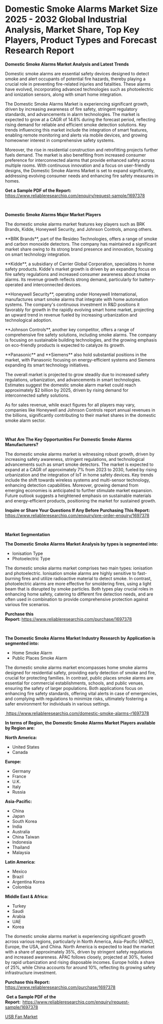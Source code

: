 <p><h1>Domestic Smoke Alarms Market Size 2025 - 2032 Global Industrial Analysis, Market Share, Top Key Players, Product Types and Forecast Research Report</h1></p><p><strong>Domestic Smoke Alarms Market Analysis and Latest Trends</strong></p>
<p><p>Domestic smoke alarms are essential safety devices designed to detect smoke and alert occupants of potential fire hazards, thereby playing a crucial role in preventing fire-related injuries and fatalities. These alarms have evolved, incorporating advanced technologies such as photoelectric and ionization sensors, along with smart home integration.</p><p>The Domestic Smoke Alarms Market is experiencing significant growth, driven by increasing awareness of fire safety, stringent regulatory standards, and advancements in alarm technologies. The market is expected to grow at a CAGR of 14.6% during the forecast period, reflecting rising demand for reliable and efficient smoke detection solutions. Key trends influencing this market include the integration of smart features, enabling remote monitoring and alerts via mobile devices, and growing homeowner interest in comprehensive safety systems. </p><p>Moreover, the rise in residential construction and retrofitting projects further fuels demand. The market is also benefiting from increased consumer preference for interconnected alarms that provide enhanced safety across multiple rooms. With continuous innovation and a focus on user-friendly designs, the Domestic Smoke Alarms Market is set to expand significantly, addressing evolving consumer needs and enhancing fire safety measures in homes.</p></p>
<p><strong>Get a Sample PDF of the Report:&nbsp;</strong> <a href="https://www.reliableresearchiq.com/enquiry/request-sample/1697378?utm_campaign=2101&utm_medium=2&utm_source=Github&utm_content=ia&utm_term=08022025&utm_id=domestic-smoke-alarms">https://www.reliableresearchiq.com/enquiry/request-sample/1697378</a></p>
<p>&nbsp;</p>
<p><strong>Domestic Smoke Alarms Major Market Players</strong></p>
<p><p>The domestic smoke alarms market features key players such as BRK Brands, Kidde, Honeywell Security, and Johnson Controls, among others. </p><p>**BRK Brands**, part of the Resideo Technologies, offers a range of smoke and carbon monoxide detectors. The company has maintained a significant market share owing to its strong brand presence and innovation, focusing on smart technology integration. </p><p>**Kidde**, a subsidiary of Carrier Global Corporation, specializes in home safety products. Kidde's market growth is driven by an expanding focus on fire safety regulations and increased consumer awareness about smoke alarms. Its revenue growth reflects strong demand, particularly for battery-operated and interconnected devices.</p><p>**Honeywell Security**, operating under Honeywell International, manufactures smart smoke alarms that integrate with home automation systems. The company's continuous investment in R&D positions it favorably for growth in the rapidly evolving smart home market, projecting an upward trend in revenue fueled by increasing urbanization and technological adoption.</p><p>**Johnson Controls**, another key competitor, offers a range of comprehensive fire safety solutions, including smoke alarms. The company is focusing on sustainable building technologies, and the growing emphasis on eco-friendly products is expected to catalyze its growth.</p><p>**Panasonic** and **Siemens** also hold substantial positions in the market, with Panasonic focusing on energy-efficient systems and Siemens expanding its smart technology initiatives.</p><p>The overall market is projected to grow steadily due to increased safety regulations, urbanization, and advancements in smart technologies. Estimates suggest the domestic smoke alarm market could reach approximately $2 billion by 2025, driven by rising demand for interconnected safety solutions.</p><p>As for sales revenue, while exact figures for all players may vary, companies like Honeywell and Johnson Controls report annual revenues in the billions, significantly contributing to their market shares in the domestic smoke alarm sector.</p></p>
<p>&nbsp;</p>
<p><strong>What Are The Key Opportunities For Domestic Smoke Alarms Manufacturers?</strong></p>
<p><p>The domestic smoke alarms market is witnessing robust growth, driven by increasing safety awareness, stringent regulations, and technological advancements such as smart smoke detectors. The market is expected to expand at a CAGR of approximately 7% from 2023 to 2030, fueled by rising urbanization and the integration of IoT in home safety devices. Key trends include the shift towards wireless systems and multi-sensor technology, enhancing detection capabilities. Moreover, growing demand from emerging economies is anticipated to further stimulate market expansion. Future outlook suggests a heightened emphasis on sustainable materials and energy-efficient products, positioning the market for sustained growth.</p></p>
<p><strong>Inquire or Share Your Questions If Any Before Purchasing This Report:</strong> <a href="https://www.reliableresearchiq.com/enquiry/pre-order-enquiry/1697378?utm_campaign=2101&utm_medium=2&utm_source=Github&utm_content=ia&utm_term=08022025&utm_id=domestic-smoke-alarms">https://www.reliableresearchiq.com/enquiry/pre-order-enquiry/1697378</a></p>
<p>&nbsp;</p>
<p><strong>Market Segmentation</strong></p>
<p><strong>The Domestic Smoke Alarms Market Analysis by types is segmented into:</strong></p>
<p><ul><li>Ionisation Type</li><li>Photoelectric Type</li></ul></p>
<p><p>The domestic smoke alarms market comprises two main types: ionisation and photoelectric. Ionisation smoke alarms are highly sensitive to fast-burning fires and utilize radioactive material to detect smoke. In contrast, photoelectric alarms are more effective for smoldering fires, using a light beam that is disrupted by smoke particles. Both types play crucial roles in enhancing home safety, catering to different fire detection needs, and are often used in combination to provide comprehensive protection against various fire scenarios.</p></p>
<p><strong>Purchase this Report:&nbsp;</strong><a href="https://www.reliableresearchiq.com/purchase/1697378?utm_campaign=2101&utm_medium=2&utm_source=Github&utm_content=ia&utm_term=08022025&utm_id=domestic-smoke-alarms">https://www.reliableresearchiq.com/purchase/1697378</a></p>
<p>&nbsp;</p>
<p><strong>The Domestic Smoke Alarms Market Industry Research by Application is segmented into:</strong></p>
<p><ul><li>Home Smoke Alarm</li><li>Public Places Smoke Alarm</li></ul></p>
<p><p>The domestic smoke alarms market encompasses home smoke alarms designed for residential safety, providing early detection of smoke and fire, crucial for protecting families. In contrast, public places smoke alarms are essential for commercial establishments, schools, and public venues, ensuring the safety of larger populations. Both applications focus on enhancing fire safety standards, offering vital alerts in case of emergencies, and complying with regulations to minimize risks, ultimately fostering a safer environment for individuals in various settings.</p></p>
<p><a href="https://www.reliableresearchiq.com/domestic-smoke-alarms-r1697378?utm_campaign=2101&utm_medium=2&utm_source=Github&utm_content=ia&utm_term=08022025&utm_id=domestic-smoke-alarms">&nbsp;https://www.reliableresearchiq.com/domestic-smoke-alarms-r1697378</a></p>
<p><strong>In terms of Region, the Domestic Smoke Alarms Market Players available by Region are:</strong></p>
<p>
    <p> <strong> North America: </strong>
        <ul>
            <li>United States</li>
            <li>Canada</li>
        </ul>
        </p> 
    <p> <strong> Europe: </strong>
        <ul>
            <li>Germany</li>
            <li>France</li>
            <li>U.K.</li>
            <li>Italy</li>
            <li>Russia</li>
        </ul>
        </p> 
    <p> <strong> Asia-Pacific: </strong>
        <ul>
            <li>China</li>
            <li>Japan</li>
            <li>South Korea</li>
            <li>India</li>
            <li>Australia</li>
            <li>China Taiwan</li>
            <li>Indonesia</li>
            <li>Thailand</li>
            <li>Malaysia</li>
        </ul>
        </p> 
    <p> <strong> Latin America: </strong>
        <ul>
            <li>Mexico</li>
            <li>Brazil</li>
            <li>Argentina Korea</li>
            <li>Colombia</li>
        </ul>
        </p> 
    <p> <strong> Middle East & Africa: </strong>
        <ul>
            <li>Turkey</li>
            <li>Saudi</li>
            <li>Arabia</li>
            <li>UAE</li>
            <li>Korea</li>
        </ul>
    </p>
    </p>
<p><p>The domestic smoke alarms market is experiencing significant growth across various regions, particularly in North America, Asia-Pacific (APAC), Europe, the USA, and China. North America is expected to lead the market with a share of approximately 35%, driven by stringent safety regulations and increased awareness. APAC follows closely, projected at 30%, fueled by rapid urbanization and rising disposable incomes. Europe holds a share of 25%, while China accounts for around 10%, reflecting its growing safety infrastructure investment.</p></p>
<p><strong>Purchase this Report: </strong><a href="https://www.reliableresearchiq.com/purchase/1697378?utm_campaign=2101&utm_medium=2&utm_source=Github&utm_content=ia&utm_term=08022025&utm_id=domestic-smoke-alarms">https://www.reliableresearchiq.com/purchase/1697378</a></p>
<p>&nbsp;<strong>Get a Sample PDF of the Report:&nbsp;&nbsp;</strong><a href="https://www.reliableresearchiq.com/enquiry/request-sample/1697378?utm_campaign=2101&utm_medium=2&utm_source=Github&utm_content=ia&utm_term=08022025&utm_id=domestic-smoke-alarms">https://www.reliableresearchiq.com/enquiry/request-sample/1697378</a></p>
<p><strong></strong></p>
<p><p><a href="https://github.com/SanjidaMahmud54/Market-Research-Report-List-1/blob/main/usb-fan-market.md?utm_campaign=2101&utm_medium=2&utm_source=Github&utm_content=ia&utm_term=08022025&utm_id=domestic-smoke-alarms">USB Fan Market</a></p></p>